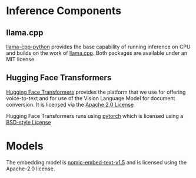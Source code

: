 # Inference Components

## llama.cpp

[llama-cpp-python](https://github.com/abetlen/llama-cpp-python) provides the base capability of running inference on CPU and builds on the work of [llama.cpp](https://github.com/ggml-org/llama.cpp). Both packages are available under an MIT license.

## Hugging Face Transformers

[Hugging Face Transformers](https://github.com/huggingface/transformers) provides the platform that we use for offering voice-to-text and for use of the Vision Language Model for document conversion. It is licensed via the [Apache 2.0 License](https://github.com/huggingface/transformers/blob/main/LICENSE)

Hugging Face Transformers runs using [pytorch](https://github.com/pytorch/pytorch) which is licensed using a [BSD-style License](https://github.com/pytorch/pytorch/blob/main/LICENSE)

# Models

The embedding model is [nomic-embed-text-v1.5](https://huggingface.co/nomic-ai/nomic-embed-text-v1.5-GGUF/tree/main) and is licensed using the Apache-2.0 license.

